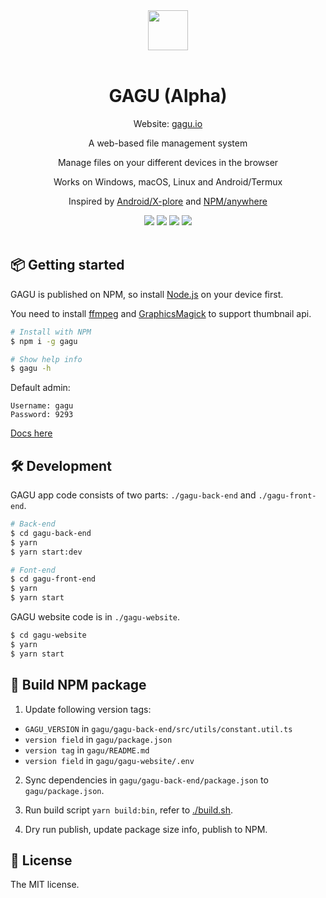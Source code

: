 <div align="center">
<img src="https://gagu.io/assets/logo.svg" style="height: 64px;" >
<br>
<br>
<h1>GAGU (Alpha)</h1>
<p>Website: <a href="https://gagu.io" target="_blank">gagu.io</a></p>
<p>A web-based file management system</p>
<p>Manage files on your different devices in the browser</p>
<p>Works on Windows, macOS, Linux and Android/Termux</p>
<p>Inspired by <a href="https://play.google.com/store/apps/details?id=com.lonelycatgames.Xplore" target="_blank">Android/X-plore</a> and <a href="https://www.npmjs.com/package/anywhere" target="_blank">NPM/anywhere</a></p>
<img src="https://img.shields.io/badge/NPM-0.0.35-orange">
<img src="https://img.shields.io/badge/Package Size-583KB-success">
<img src="https://img.shields.io/badge/License-MIT-blue">
<img src="https://api.netlify.com/api/v1/badges/43a65c74-6640-4341-a3fd-b0bc8f52e670/deploy-status">
<br>
<br>
</div>

## 📦 Getting started

GAGU is published on NPM, so install [Node.js](https://nodejs.org/) on your device first.

You need to install [ffmpeg](https://ffmpeg.org/) and [GraphicsMagick](http://www.graphicsmagick.org/) to support thumbnail api.

```sh
# Install with NPM
$ npm i -g gagu

# Show help info
$ gagu -h
```

Default admin:

```
Username: gagu
Password: 9293
```

[Docs here](https://gagu.io/docs/getting-started/usage)

## 🛠 Development

GAGU app code consists of two parts: `./gagu-back-end` and `./gagu-front-end`.

```sh
# Back-end
$ cd gagu-back-end
$ yarn
$ yarn start:dev

# Font-end
$ cd gagu-front-end
$ yarn
$ yarn start
```

GAGU website code is in `./gagu-website`.

```sh
$ cd gagu-website
$ yarn
$ yarn start
```

## 🔨 Build NPM package

1. Update following version tags:

- `GAGU_VERSION` in `gagu/gagu-back-end/src/utils/constant.util.ts`
- `version field` in `gagu/package.json`
- `version tag` in `gagu/README.md`
- `version field` in `gagu/gagu-website/.env`

2. Sync dependencies in `gagu/gagu-back-end/package.json` to `gagu/package.json`.

3. Run build script `yarn build:bin`, refer to [./build.sh](./build.sh).

4. Dry run publish, update package size info, publish to NPM.

## 📜  License

The MIT license.
